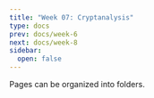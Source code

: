 ```yaml
---
title: "Week 07: Cryptanalysis"
type: docs
prev: docs/week-6
next: docs/week-8
sidebar:
  open: false
---
```


Pages can be organized into folders.

